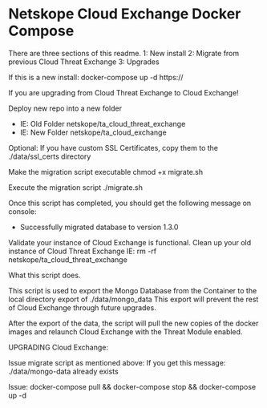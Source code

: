 # Netskope Cloud Exchange Docker Compose

There are three sections of this readme.
1: New install
2: Migrate from previous Cloud Threat Exchange
3: Upgrades

If this is a new install:
  docker-compose up -d
  https://<your ip>


If you are upgrading from Cloud Threat Exchange to Cloud Exchange!

Deploy new repo into a new folder
- IE: Old Folder netskope/ta_cloud_threat_exchange
- IE: New Folder netskope/ta_cloud_exchange

Optional: 
  If you have custom SSL Certificates, copy them to the ./data/ssl_certs directory

Make the migration script executable
  chmod +x migrate.sh

Execute the migration script
  ./migrate.sh

  Once this script has completed, you should get the following message on console:
  - Successfully migrated database to version 1.3.0

Validate your instance of Cloud Exchange is functional.
Clean up your old instance of Cloud Threat Exchange 
  IE: rm -rf netskope/ta_cloud_threat_exchange

What this script does.

This script is used to export the Mongo Database from the Container to the 
local directory export of ./data/mongo_data 
This export will prevent the rest of Cloud Exchange through future upgrades. 

After the export of the data, the script will pull the new copies of the docker
images and relaunch Cloud Exchange with the Threat Module enabled. 


UPGRADING Cloud Exchange:

Issue migrate script as mentioned above:
    If you get this message:
      ./data/mongo-data already exists

Issue:
    docker-compose pull && docker-compose stop && docker-compose up -d
